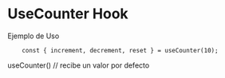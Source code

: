 # UseCounter Hook

Ejemplo de Uso

```
    const { increment, decrement, reset } = useCounter(10);
```

useCounter() // recibe un valor por defecto